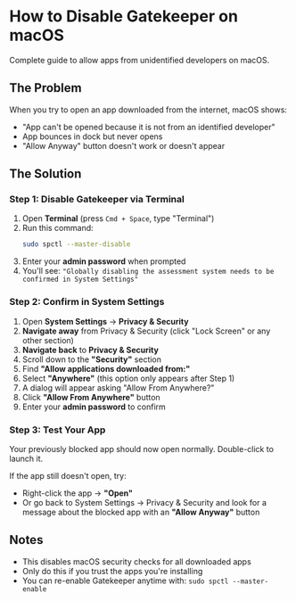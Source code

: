 # How to Disable Gatekeeper on macOS

Complete guide to allow apps from unidentified developers on macOS.

## The Problem

When you try to open an app downloaded from the internet, macOS shows:
- "App can't be opened because it is not from an identified developer"
- App bounces in dock but never opens
- "Allow Anyway" button doesn't work or doesn't appear

## The Solution

### Step 1: Disable Gatekeeper via Terminal

1. Open **Terminal** (press `Cmd + Space`, type "Terminal")
2. Run this command:
   ```bash
   sudo spctl --master-disable
   ```
3. Enter your **admin password** when prompted
4. You'll see: `"Globally disabling the assessment system needs to be confirmed in System Settings"`

### Step 2: Confirm in System Settings

1. Open **System Settings** → **Privacy & Security**
2. **Navigate away** from Privacy & Security (click "Lock Screen" or any other section)
3. **Navigate back** to **Privacy & Security**
4. Scroll down to the **"Security"** section
5. Find **"Allow applications downloaded from:"**
6. Select **"Anywhere"** (this option only appears after Step 1)
7. A dialog will appear asking "Allow From Anywhere?"
8. Click **"Allow From Anywhere"** button
9. Enter your **admin password** to confirm

### Step 3: Test Your App

Your previously blocked app should now open normally. Double-click to launch it.

If the app still doesn't open, try:
- Right-click the app → **"Open"** 
- Or go back to System Settings → Privacy & Security and look for a message about the blocked app with an **"Allow Anyway"** button

## Notes

- This disables macOS security checks for all downloaded apps
- Only do this if you trust the apps you're installing
- You can re-enable Gatekeeper anytime with: `sudo spctl --master-enable`
